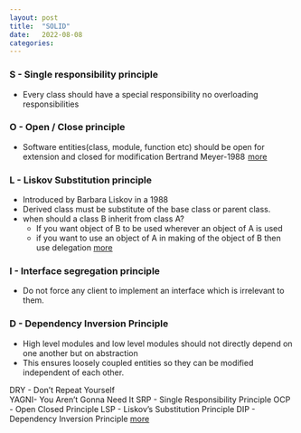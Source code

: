 ```yaml
---
layout: post
title:  "SOLID"
date:   2022-08-08
categories: 
---
```

### S - Single responsibility principle
- Every class should have a special responsibility no overloading responsibilities
### O - Open / Close principle
- Software entities(class, module, function etc) should be open for extension and closed for modification
Bertrand Meyer-1988 
[more](https://en.wikipedia.org/wiki/Open%E2%80%93closed_principle)
### L - Liskov Substitution principle
- Introduced by Barbara Liskov in a 1988
- Derived class must be substitute of the base class or parent class.
- when should a class B inherit from class A?
    - If you want object of B to be used wherever an object of A is used
    - if you want to use an object of A in making of the object of B then use delegation
    [more](https://en.wikipedia.org/wiki/Liskov_substitution_principle)
### I - Interface segregation principle
- Do not force any  client to implement an interface which is irrelevant to them.  
### D - Dependency Inversion Principle
- High level modules and low level modules should not directly depend on one another but on abstraction
- This ensures loosely coupled entities so they can be modified independent of each other.


DRY - Don’t Repeat Yourself  
YAGNI- You Aren’t Gonna Need It 
SRP - Single Responsibility Principle 
OCP - Open Closed Principle 
LSP - Liskov’s Substitution Principle 
DIP - Dependency Inversion Principle 
[more](https://www.youtube.com/watch?v=XgoldEoK-Rw&t=706s)
